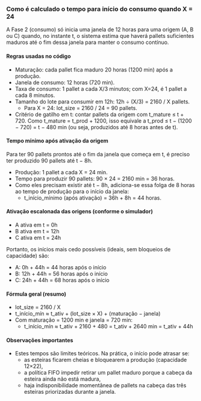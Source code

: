 ### Como é calculado o tempo para início do consumo quando X = 24

A Fase 2 (consumo) só inicia uma janela de 12 horas para uma origem (A, B ou C) quando, no instante t, o sistema estima que haverá pallets suficientes maduros até o fim dessa janela para manter o consumo contínuo.

#### Regras usadas no código
- Maturação: cada pallet fica maduro 20 horas (1200 min) após a produção.
- Janela de consumo: 12 horas (720 min).
- Taxa de consumo: 1 pallet a cada X/3 minutos; com X=24, é 1 pallet a cada 8 minutos.
- Tamanho do lote para consumir em 12h: 12h ÷ (X/3) = 2160 / X pallets.
  - Para X = 24: lot_size = 2160 / 24 = 90 pallets.
- Critério de gatilho em t: contar pallets da origem com t_mature ≤ t + 720. Como t_mature = t_prod + 1200, isso equivale a t_prod ≤ t − (1200 − 720) = t − 480 min (ou seja, produzidos até 8 horas antes de t).

#### Tempo mínimo após ativação da origem
Para ter 90 pallets prontos até o fim da janela que começa em t, é preciso ter produzido 90 pallets até t − 8h.
- Produção: 1 pallet a cada X = 24 min.
- Tempo para produzir 90 pallets: 90 × 24 = 2160 min = 36 horas.
- Como eles precisam existir até t − 8h, adiciona-se essa folga de 8 horas ao tempo de produção para o início da janela:
  - t_início_mínimo (após ativação) = 36h + 8h = 44 horas.

#### Ativação escalonada das origens (conforme o simulador)
- A ativa em t = 0h
- B ativa em t = 12h
- C ativa em t = 24h

Portanto, os inícios mais cedo possíveis (ideais, sem bloqueios de capacidade) são:
- A: 0h + 44h = 44 horas após o início
- B: 12h + 44h = 56 horas após o início
- C: 24h + 44h = 68 horas após o início

#### Fórmula geral (resumo)
- lot_size = 2160 / X
- t_início_mín ≈ t_ativ + (lot_size × X) + (maturação − janela)
- Com maturação = 1200 min e janela = 720 min:
  - t_início_mín ≈ t_ativ + 2160 + 480 = t_ativ + 2640 min = t_ativ + 44h

#### Observações importantes
- Estes tempos são limites teóricos. Na prática, o início pode atrasar se:
  - as esteiras ficarem cheias e bloquearem a produção (capacidade 12×22),
  - a política FIFO impedir retirar um pallet maduro porque a cabeça da esteira ainda não está madura,
  - haja indisponibilidade momentânea de pallets na cabeça das três esteiras priorizadas durante a janela.